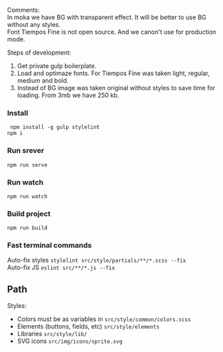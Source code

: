 Comments:  
In moka we have BG with transparent effect. It will be better to use BG without any styles.  
Font Tiempos Fine is not open source. And we canon't use for production mode.

Steps of development:  
1. Get private gulp boilerplate.
2. Load and optimaze fonts. For Tiempos Fine was taken light, regular, medium and bold.
3. Instead of BG image was taken original without styles to save time for loading. From 3mb we have 250 kb.


### Install
``` npm install -g gulp stylelint```  
``` npm i ```  

### Run srever
``` npm run serve ```

### Run watch
``` npm run watch ```

### Build project
``` npm run build ```

### Fast terminal commands
Auto-fix styles
``` stylelint src/style/partials/**/*.scss --fix   ```  
Auto-fix JS
``` eslint src/**/*.js --fix ```

## Path
Styles:
* Colors must be as variables in ``` src/style/common/colors.scss ```
* Elements (buttons, fields, etc) ``` src/style/elements ```
* Libraries ``` src/style/lib/ ```
* SVG icons ``` src/img/icons/sprite.svg ```

